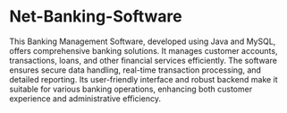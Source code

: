 # Net-Banking-Software
This Banking Management Software, developed using Java and MySQL, offers comprehensive banking solutions. It manages customer accounts, transactions, loans, and other financial services efficiently.
The software ensures secure data handling, real-time transaction processing, and detailed reporting. Its user-friendly interface and robust backend make it suitable for various banking operations,
enhancing both customer experience and administrative efficiency.
